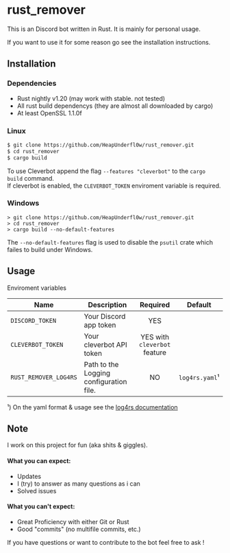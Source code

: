 # rust_remover
This is an Discord bot written in Rust.
It is mainly for personal usage.

If you want to use it for some reason go see the installation instructions.

## Installation

### Dependencies
- Rust nightly v1.20 (may work with stable. not tested)  
- All rust build dependencys (they are almost all downloaded by cargo)
- At least OpenSSL 1.1.0f  

### Linux
```bash
$ git clone https://github.com/HeapUnderfl0w/rust_remover.git
$ cd rust_remover
$ cargo build
```
To use Cleverbot append the flag `--features "cleverbot"` to the `cargo build` command.  
If cleverbot is enabled, the `CLEVERBOT_TOKEN` enviroment variable is required.  

### Windows

```batch
> git clone https://github.com/HeapUnderfl0w/rust_remover.git
> cd rust_remover
> cargo build --no-default-features
```
 The `--no-default-features` flag is used to disable the `psutil` crate which failes to build under Windows.
 
 ## Usage
 Enviroment variables
 
 | Name                  | Description                             | Required                     | Default        |
 | --------------------- | --------------------------------------- | :--------------------------: | -------------- |
 | `DISCORD_TOKEN`       | Your Discord app token                  | YES                          |                |
 | `CLEVERBOT_TOKEN`     | Your cleverbot API token                | YES with `cleverbot` feature |                |
 | `RUST_REMOVER_LOG4RS` | Path to the Logging configuration file. | NO                           | `log4rs.yaml`¹ |
 
 ¹) On the yaml format & usage see the [log4rs documentation](https://docs.rs/log4rs/0.7.0/log4rs/#examples)
 
 ## Note
 I work on this project for fun (aka shits & giggles).  
 #### What you can expect:
 - Updates
 - I (try) to answer as many questions as i can
 - Solved issues
 
 #### What you can't expect:
- Great Proficiency with either Git or Rust
- Good "commits" (no multifile commits, etc.)

If you have questions or want to contribute to the bot feel free to ask !

